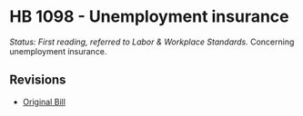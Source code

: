 # HB 1098 - Unemployment insurance
*Status: First reading, referred to Labor & Workplace Standards.*
Concerning unemployment insurance.

## Revisions
* [Original Bill](1/)
